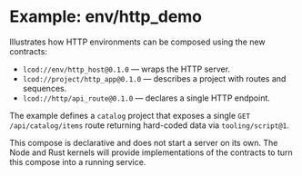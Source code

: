# Example: env/http_demo

Illustrates how HTTP environments can be composed using the new contracts:

- `lcod://env/http_host@0.1.0` — wraps the HTTP server.
- `lcod://project/http_app@0.1.0` — describes a project with routes and sequences.
- `lcod://http/api_route@0.1.0` — declares a single HTTP endpoint.

The example defines a `catalog` project that exposes a single `GET /api/catalog/items`
route returning hard-coded data via `tooling/script@1`.

This compose is declarative and does not start a server on its own. The Node and
Rust kernels will provide implementations of the contracts to turn this compose
into a running service.
